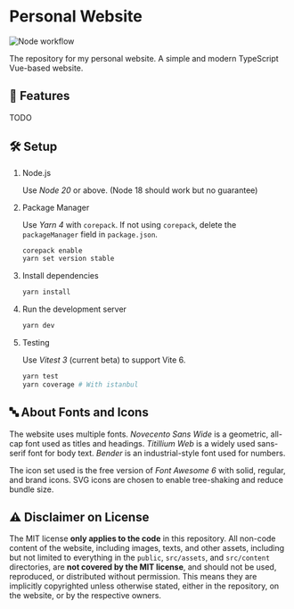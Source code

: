 # Personal Website

![Node workflow](https://github.com/ferrum56/personal-site/actions/workflows/node-ci.yml/badge.svg)

The repository for my personal website. A simple and modern TypeScript Vue-based website.

## 🚀 Features

TODO

## 🛠️ Setup

1. Node.js

    Use *Node 20* or above. (Node 18 should work but no guarantee)
2. Package Manager

    Use *Yarn 4* with `corepack`. If not using `corepack`, delete the `packageManager` field in `package.json`.
    ```bash
    corepack enable
    yarn set version stable
    ```
3. Install dependencies

    ```bash
    yarn install
    ```
4. Run the development server

    ```bash
    yarn dev
    ```
5. Testing

    Use *Vitest 3* (current beta) to support Vite 6.
    ```bash
    yarn test
    yarn coverage # With istanbul
    ```

## 🔤 About Fonts and Icons

The website uses multiple fonts. *Novecento Sans Wide* is a geometric, all-cap font used as titles and headings. *Titillium Web* is a widely used sans-serif font for body text. *Bender* is an industrial-style font used for numbers.

The icon set used is the free version of *Font Awesome 6* with solid, regular, and brand icons. SVG icons are chosen to enable tree-shaking and reduce bundle size.

## ⚠️ Disclaimer on License

The MIT license **only applies to the code** in this repository. All non-code content of the website, including images, texts, and other assets, including but not limited to everything in the `public`, `src/assets`, and `src/content` directories, are **not covered by the MIT license**, and should not be used, reproduced, or distributed without permission. This means they are implicitly copyrighted unless otherwise stated, either in the repository, on the website, or by the respective owners.
